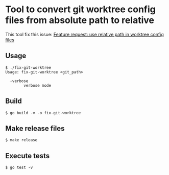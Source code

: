 # Tool to convert git worktree config files from absolute path to relative

This tool fix this issue: [Feature request: use relative path in worktree config files](http://marc.info/?l=git&m=147591940221454&w=4)


## Usage

```
$ ./fix-git-worktree
Usage: fix-git-worktree <git_path>

  -verbose
    	verbose mode
```


## Build

```
$ go build -v -o fix-git-worktree
```


## Make release files

```
$ make release
```


## Execute tests

```
$ go test -v
```
